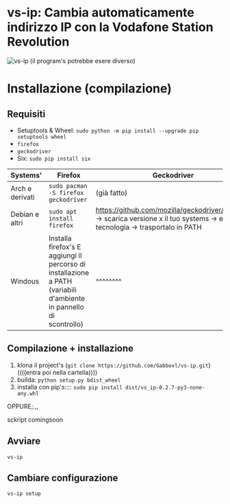 # vs-ip: Cambia automaticamente indirizzo IP con la Vodafone Station Revolution
![vs-ip](https://i.imgur.com/JDJtWA3.png) (il program's potrebbe esere diverso)

# Installazione (compilazione)
Requisiti
-------------
* Setuptools & Wheel: `sudo python -m pip install --upgrade pip setuptools wheel`
* `firefox`
* `geckodriver`
* Six: `sudo pip install six`

| Systems' | Firefox | Geckodriver |
| ------ | ------ | ------ |
| Arch e derivati | `sudo pacman -S firefox geckodriver` | (già fatto) |
| Debian e altri | `sudo apt install firefox`  | https://github.com/mozilla/geckodriver/releases -> scarica versione x il tuo systems -> estrai tecnologia -> trasportalo in PATH |
| Windous | Installa firefox's E aggiungi il percorso di installazione a PATH (variabili d'ambiente in pannello di scontrollo)  | ^^^^^^^^


Compilazione + installazione
------------
1) klona il project's (`git clone https://github.com/Gabboxl/vs-ip.git`) ((((entra poi nella cartella))))
2) builda: `python setup.py bdist_wheel`
3) installa con pip's::::  `sudo pip install dist/vs_ip-0.2.7-py3-none-any.whl`

OPPURE;.,,

sckript comingsoon

Avviare
-------
`vs-ip`

Cambiare configurazione
-----------------------
`vs-ip setup`
